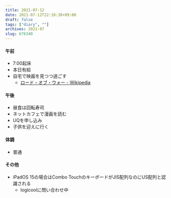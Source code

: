 ```yaml
---
title: 2021-07-12
date: 2021-07-12T22:10:38+09:00
draft: false
tags: ["diary", ""]
archives: 2021-07
slug: 676340
---
```

#### 午前
- 7:00起床
- 本日有給
- 自宅で映画を見つつ過ごす
  - [ロード・オブ・ウォー - Wikipedia](https://ja.wikipedia.org/wiki/%E3%83%AD%E3%83%BC%E3%83%89%E3%83%BB%E3%82%AA%E3%83%96%E3%83%BB%E3%82%A6%E3%82%A9%E3%83%BC)
#### 午後
- 昼食は回転寿司
- ネットカフェで漫画を読む
- UQを申し込み
- 子供を迎えに行く
#### 体調
- 普通
#### その他
- iPadOS 15の場合はCombo TouchのキーボードがJIS配列なのにUS配列と認識される
  - logicoolに問い合わせ中
